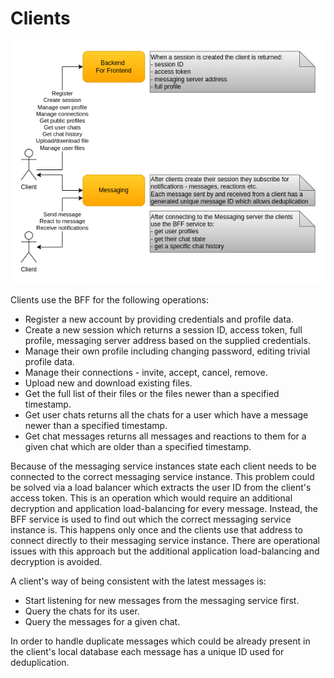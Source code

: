 # Clients

![Clients](images/cecochat-clients.png)

Clients use the BFF for the following operations:
* Register a new account by providing credentials and profile data.
* Create a new session which returns a session ID, access token, full profile, messaging server address based on the supplied credentials.
* Manage their own profile including changing password, editing trivial profile data.
* Manage their connections - invite, accept, cancel, remove.
* Upload new and download existing files.
* Get the full list of their files or the files newer than a specified timestamp.
* Get user chats returns all the chats for a user which have a message newer than a specified timestamp.
* Get chat messages returns all messages and reactions to them for a given chat which are older than a specified timestamp.

Because of the messaging service instances state each client needs to be connected to the correct messaging service instance. This problem could be solved via a load balancer which extracts the user ID from the client's access token. This is an operation which would require an additional decryption and application load-balancing for every message. Instead, the BFF service is used to find out which the correct messaging service instance is. This happens only once and the clients use that address to connect directly to their messaging service instance. There are operational issues with this approach but the additional application load-balancing and decryption is avoided.

A client's way of being consistent with the latest messages is:
* Start listening for new messages from the messaging service first.
* Query the chats for its user.
* Query the messages for a given chat.

In order to handle duplicate messages which could be already present in the client's local database each message has a unique ID used for deduplication.
